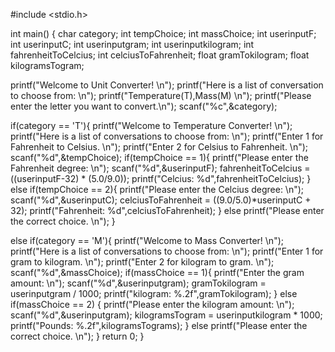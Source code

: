 #include <stdio.h>

int main() {
  char category;
  int tempChoice;
  int massChoice;
  int userinputF;
  int userinputC; 
  int userinputgram;
  int userinputkilogram;
  int fahrenheitToCelcius;
  int celciusToFahrenheit; 
  float gramTokilogram;
  float kilogramsTogram; 
  
  printf("Welcome to Unit Converter! \n");
  printf("Here is a list of conversation to choose from: \n");
  printf("Temperature(T),Mass(M) \n");
  printf("Please enter the letter you want to convert.\n");
  scanf("%c",&category);
  
  if(category == 'T'){
      printf("Welcome to Temperature Converter! \n");
      printf("Here is a list of conversations to choose from: \n");
      printf("Enter 1 for Fahrenheit to Celsius. \n");
      printf("Enter 2 for Celsius to Fahrenheit. \n");
      scanf("%d",&tempChoice);
      if(tempChoice == 1){
          printf("Please enter the Fahrenheit degree: \n");
          scanf("%d",&userinputF);
          fahrenheitToCelcius =  ((userinputF-32) * (5.0/9.0));
          printf("Celcius: %d",fahrenheitToCelcius);
      }
      else if(tempChoice == 2){
        printf("Please enter the Celcius degree: \n");
        scanf("%d",&userinputC);
        celciusToFahrenheit = ((9.0/5.0)*userinputC + 32);
        printf("Fahrenheit: %d",celciusToFahrenheit);
      }
      else
        printf("Please enter the correct choice. \n");
  }

  else if(category == 'M'){
      printf("Welcome to Mass Converter! \n");
      printf("Here is a list of conversations to choose from: \n");
      printf("Enter 1 for gram to kilogram. \n");
      printf("Enter 2 for kilogram to gram. \n");
      scanf("%d",&massChoice);
      if(massChoice == 1){
          printf("Enter the gram amount: \n");
          scanf("%d",&userinputgram);
          gramTokilogram = userinputgram / 1000;
          printf("kilogram: %.2f",gramTokilogram);
      }
      else if(massChoice == 2) {
          printf("Please enter the kilogram amount: \n");
          scanf("%d",&userinputgram);
          kilogramsTogram = userinputkilogram * 1000;
          printf("Pounds: %.2f",kilogramsTograms);
      }
      else 
        printf("Please enter the correct choice. \n");
   }
  return 0;
}
